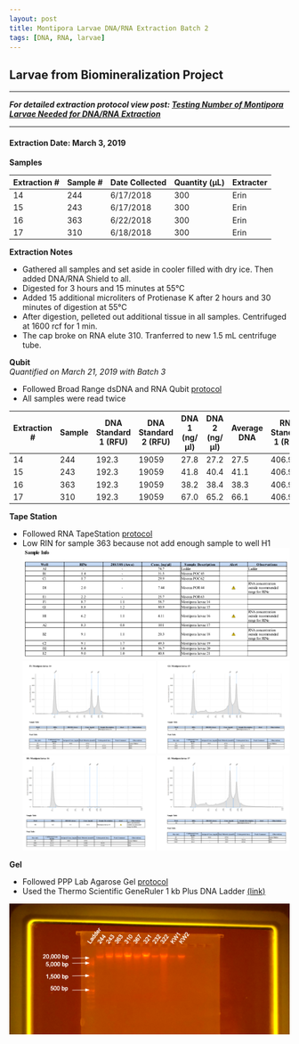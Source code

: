 ```yaml
---
layout: post
title: Montipora Larvae DNA/RNA Extraction Batch 2
tags: [DNA, RNA, larvae]
---
```


## Larvae from Biomineralization Project

--- 
***For detailed extraction protocol view post: [Testing Number of Montipora Larvae Needed for DNA/RNA Extraction](https://meschedl.github.io/MESPutnam_Open_Lab_Notebook/Montipora-Larvae-DNA-RNA-Test/)***

---


#### Extraction Date: March 3, 2019
**Samples**

|Extraction #|Sample #|Date Collected|Quantity (µL)|Extracter|
|------------|-----|-------|------|------|
|14|244|6/17/2018|300|Erin|
|15|243|6/17/2018|300|Erin|
|16|363|6/22/2018|300|Erin|
|17|310|6/18/2018|300|Erin|

**Extraction Notes**
- Gathered all samples and set aside in cooler filled with dry ice. Then added DNA/RNA Shield to all.
- Digested for 3 hours and 15 minutes at 55°C
- Added 15 additional microliters of Protienase K after 2 hours and 30 minutes of digestion at 55°C
- After digestion, pelleted out additional tissue in all samples. Centrifuged at 1600 rcf for 1 min.
- The cap broke on RNA elute 310. Tranferred to new 1.5 mL centrifuge tube.

**Qubit**  
*Quantified on March 21, 2019 with Batch 3*  
- Followed Broad Range dsDNA and RNA Qubit [protocol](https://meschedl.github.io/MESPutnam_Open_Lab_Notebook/Qubit-Protocol/)
- All samples were read twice 

|Extraction #|Sample|DNA Standard 1 (RFU)|DNA Standard 2 (RFU)|DNA 1 (ng/µl)|DNA 2 (ng/µl)|Average DNA| RNA Standard 1 (RFU)| RNA Standard 2 (RFU)| RNA 1 (ng/µl)|RNA 2 (ng/ul)|Average RNA|
|--------|------|----------|----------|-------------|-------------|-------------|-------------|----|----|----|----|
|14|244|192.3|19059|27.8|27.2|27.5|406.9|10912|110.0|109.0|109.5|
|15|243|192.3|19059|41.8|40.4|41.1|406.9|10912|105.0|105.0|105.0|
|16|363|192.3|19059|38.2|38.4|38.3|406.9|10912|244.0|242.0|243.0|
|17|310|192.3|19059|67.0|65.2|66.1|406.9|10912|85.4|86.0|85.7|

**Tape Station**  
- Followed RNA TapeStation [protocol](https://meschedl.github.io/MESPutnam_Open_Lab_Notebook/RNA-TapeStation-Protocol/)
- Low RIN for sample 363 because not add enough sample to well H1
![TS-batch-2-3-sample-info.png](https://raw.githubusercontent.com/echille/E.-Chille-Open-Lab-Notebook/master/images/TS-batch-2-3-sample-info.png)
![TS-biomin-Ext-Batch-2-14-15.png](https://raw.githubusercontent.com/echille/E.-Chille-Open-Lab-Notebook/master/images/TS-biomin-Ext-Batch-2-14-15.png)
![TS-biomin-Ext-Batch-2-16-17.png](https://raw.githubusercontent.com/echille/E.-Chille-Open-Lab-Notebook/master/images/TS-biomin-Ext-Batch-2-16-17.png)

**Gel**  
- Followed PPP Lab Agarose Gel [protocol](https://meschedl.github.io/MESPutnam_Open_Lab_Notebook/Gel-Protocol/)  
- Used the Thermo Scientific GeneRuler 1 kb Plus DNA Ladder [(link)](https://assets.thermofisher.com/TFS-Assets/LSG/manuals/MAN0013047_GeneRuler_1kb_Plus_DNALadder_250ug_UG.pdf)  

![annotated-biomin-gel-batches-2-3.png](https://raw.githubusercontent.com/echille/E.-Chille-Open-Lab-Notebook/master/images/annotated-biomin-gel-batches-2-3.png)




